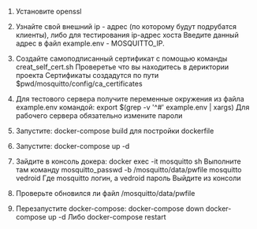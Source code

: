 1. Установите openssl

2. Узнайте свой внешний ip - адрес (по которому будут подрубатся клиенты), либо для тестирования ip-адрес хоста
Введите данный адрес в файл example.env - MOSQUITTO_IP.

3. Создайте самоподписанный сертификат с помощью команды creat_self_cert.sh
Проверетье что вы находитесь в дериктории проекта
Сертификаты создадутся по пути $pwd/mosquitto/config/ca_certificates

4. Для тестового сервера получите переменные окружения из файла example.env командой: export $(grep -v '^#' example.env | xargs)
Для рабочего сервера обязательно измените пароли

5. Запустите: docker-compose build для постройки dockerfile

6. Запустите: docker-compose up -d

7. Зайдите в консоль докера: docker exec -it mosquitto sh
Выполните там команду mosquitto_passwd -b /mosquitto/data/pwfile mosquitto vedroid 
Где mosquitto логин, а vedroid пароль
Выйдите из консоли

8. Проверьте обновился ли файл /mosquitto/data/pwfile

9. Перезапустите docker-compose: 
docker-compose down 
docker-compose up -d
Либо 
docker-compose restart